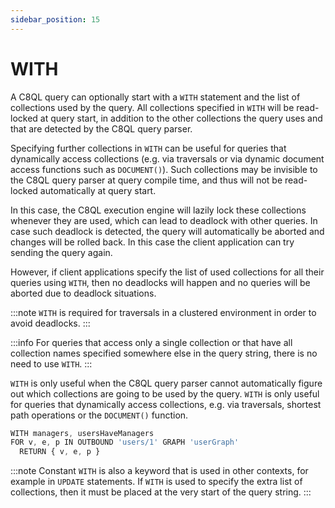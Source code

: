 ```yaml
---
sidebar_position: 15
---
```


# WITH

A C8QL query can optionally start with a `WITH` statement and the list of collections used by the query. All collections specified in `WITH` will be read-locked at query start, in addition to the other collections the query uses and that are detected by the C8QL query parser.

Specifying further collections in `WITH` can be useful for queries that dynamically access collections (e.g. via traversals or via dynamic document access functions such as `DOCUMENT()`). Such collections may be invisible to the C8QL query parser at query compile time, and thus will not be read-locked automatically at query start. 

In this case, the C8QL execution engine will lazily lock these collections whenever they are used, which can lead to deadlock with other queries. In case such deadlock is detected, the query will automatically be aborted and changes will be rolled back. In this case the client application can try sending the query again.

However, if client applications specify the list of used collections for all their queries using `WITH`, then no deadlocks will happen and no queries will be aborted due to deadlock situations.

:::note
`WITH` is required for traversals in a clustered environment in order to avoid deadlocks.
:::

:::info
For queries that access only a single collection or that have all collection names specified somewhere else in the query string, there is no need to use `WITH`.
:::

`WITH` is only useful when the C8QL query parser cannot automatically figure out which collections are going to be used by the query. `WITH` is only useful for queries that dynamically access collections, e.g. via traversals, shortest path operations or the `DOCUMENT()` function.

```js
WITH managers, usersHaveManagers
FOR v, e, p IN OUTBOUND 'users/1' GRAPH 'userGraph'
  RETURN { v, e, p }
```

:::note
Constant `WITH` is also a keyword that is used in other contexts, for example in `UPDATE` statements. If `WITH` is used to specify the extra list of collections, then it must be placed at the very start of the query string.
:::